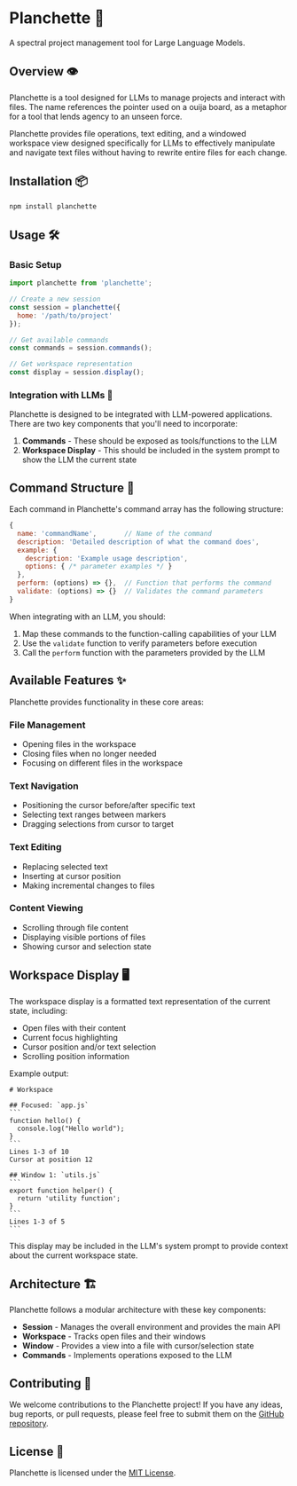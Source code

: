 # Planchette 🔮

A spectral project management tool for Large Language Models.

## Overview 👁️

Planchette is a tool designed for LLMs to manage projects and interact with files. The name references the pointer used on a ouija board, as a metaphor for a tool that lends agency to an unseen force.

Planchette provides file operations, text editing, and a windowed workspace view designed specifically for LLMs to effectively manipulate and navigate text files without having to rewrite entire files for each change.

## Installation 📦

```bash
npm install planchette
```

## Usage 🛠️

### Basic Setup

```javascript
import planchette from 'planchette';

// Create a new session
const session = planchette({
  home: '/path/to/project'
});

// Get available commands
const commands = session.commands();

// Get workspace representation
const display = session.display();
```

### Integration with LLMs 🧠

Planchette is designed to be integrated with LLM-powered applications. There are two key components that you'll need to incorporate:

1. **Commands** - These should be exposed as tools/functions to the LLM
2. **Workspace Display** - This should be included in the system prompt to show the LLM the current state

## Command Structure 📝

Each command in Planchette's command array has the following structure:

```javascript
{
  name: 'commandName',       // Name of the command
  description: 'Detailed description of what the command does',
  example: {
    description: 'Example usage description',
    options: { /* parameter examples */ }
  },
  perform: (options) => {},  // Function that performs the command
  validate: (options) => {}  // Validates the command parameters
}
```

When integrating with an LLM, you should:

1. Map these commands to the function-calling capabilities of your LLM
2. Use the `validate` function to verify parameters before execution
3. Call the `perform` function with the parameters provided by the LLM

## Available Features ✨

Planchette provides functionality in these core areas:

### File Management

- Opening files in the workspace
- Closing files when no longer needed
- Focusing on different files in the workspace

### Text Navigation

- Positioning the cursor before/after specific text
- Selecting text ranges between markers
- Dragging selections from cursor to target

### Text Editing

- Replacing selected text
- Inserting at cursor position
- Making incremental changes to files

### Content Viewing

- Scrolling through file content
- Displaying visible portions of files
- Showing cursor and selection state

## Workspace Display 🖥️

The workspace display is a formatted text representation of the current state, including:

- Open files with their content
- Current focus highlighting
- Cursor position and/or text selection
- Scrolling position information

Example output:

    # Workspace
    
    ## Focused: `app.js`
    ```
    function hello() {
      console.log("Hello world");
    }
    ```
    Lines 1-3 of 10
    Cursor at position 12
    
    ## Window 1: `utils.js`
    ```
    export function helper() {
      return 'utility function';
    }
    ```
    Lines 1-3 of 5
    ```

This display may be included in the LLM's system prompt to provide context about the current workspace state.

## Architecture 🏗️

Planchette follows a modular architecture with these key components:

- **Session** - Manages the overall environment and provides the main API
- **Workspace** - Tracks open files and their windows
- **Window** - Provides a view into a file with cursor/selection state
- **Commands** - Implements operations exposed to the LLM

## Contributing 🦄

We welcome contributions to the Planchette project! If you have any ideas, bug reports, or pull requests, please feel free to submit them on the [GitHub repository](https://github.com/phantomaton-ai/planchette).

## License 📄

Planchette is licensed under the [MIT License](LICENSE).